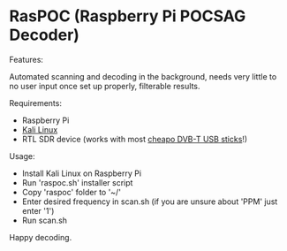 # RasPOC (Raspberry Pi POCSAG Decoder)

Features: 

Automated scanning and decoding in the background, needs very little to no user input once set up properly, filterable results.

Requirements:

+ Raspberry Pi
+ [Kali Linux](https://www.offensive-security.com/kali-linux-arm-images/)
+ RTL SDR device (works with most [cheapo DVB-T USB sticks](http://www.ebay.com/sch/i.html?_from=R40&_sacat=0&LH_BIN=1&_nkw=rtl2832u&_sop=15)!)

Usage: 

+ Install Kali Linux on Raspberry Pi
+ Run 'raspoc.sh' installer script
+ Copy 'raspoc' folder to '~/'
+ Enter desired frequency in scan.sh (if you are unsure about 'PPM' just enter '1')
+ Run scan.sh

Happy decoding.
